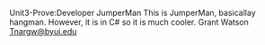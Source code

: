 Unit3-Prove:Developer
JumperMan
This is JumperMan, basicallay hangman. However, it is in C# so it is much cooler.
Grant Watson
Tnargw@byui.edu